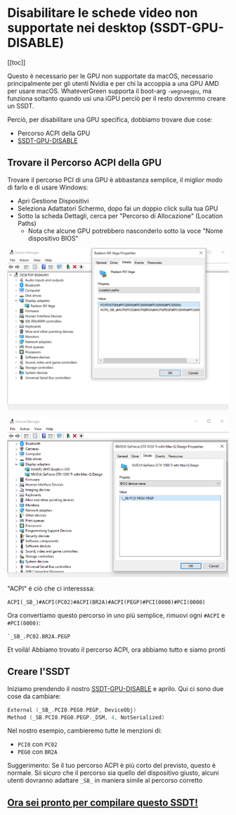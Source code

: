 # Disabilitare le schede video non supportate nei desktop (SSDT-GPU-DISABLE)

[[toc]]

Questo è necessario per le GPU non supportate da macOS, necessario principalmente per gli utenti Nvidia e per chi la accoppia a una GPU AMD per usare macOS. WhateverGreen supporta il boot-arg `-wegnoegpu`, ma funziona soltanto quando usi una iGPU perciò per il resto dovremmo creare un SSDT.

Perciò, per disabilitare una GPU specifica, dobbiamo trovare due cose:

* Percorso ACPI della GPU
* [SSDT-GPU-DISABLE](https://github.com/macos86/Getting-Started-With-ACPI/blob/master/extra-files/decompiled/SSDT-GPU-DISABLE.dsl)

## Trovare il Percorso ACPI della GPU

Trovare il percorso PCI di una GPU è abbastanza semplice, il miglior modo di farlo e di usare Windows:

* Apri Gestione Dispositivi
* Seleziona Adattatori Schermo, dopo fai un doppio click sulla tua GPU
* Sotto la scheda Dettagli, cerca per "Percorso di Allocazione" (Location Paths)
  * Nota che alcune GPU potrebbero nasconderlo sotto la voce "Nome dispositivo BIOS"

![](./images/desktop/amd.png)

![](./images/desktop/nvidia.png)

"ACPI" è ciò che ci interesssa:

```
ACPI(_SB_)#ACPI(PC02)#ACPI(BR2A)#ACPI(PEGP)#PCI(0000)#PCI(0000)
```

Ora convertiamo questo percorso in uno più semplice, rimuovi ogni `#ACPI` e `#PCI(0000)`:

```
`_SB_.PC02.BR2A.PEGP
```

Et voilà! Abbiamo trovato il percorso ACPI, ora abbiamo tutto e siamo pronti

## Creare l'SSDT

Iniziamo prendendo il nostro [SSDT-GPU-DISABLE](https://github.com/macos86/etting-Started-With-ACPI/blob/master/extra-files/decompiled/SSDT-GPU-DISABLE.dsl) e aprilo. Qui ci sono due cose da cambiare:

```c
External (_SB_.PCI0.PEG0.PEGP, DeviceObj)
Method (_SB.PCI0.PEG0.PEGP._DSM, 4, NotSerialized)
```

Nel nostro esempio, cambieremo tutte le menzioni di:

* `PCI0` con `PC02`
* `PEG0` con `BR2A`

Suggerimento: Se il tuo percorso ACPI è più corto del previsto, questo è normale. Sii sicuro che il percorso sia quello del dispositivo giusto, alcuni utenti dovranno adattare `_SB_` in maniera simile al percorso corretto

## [Ora sei pronto per compilare questo SSDT!](/compile.md)

